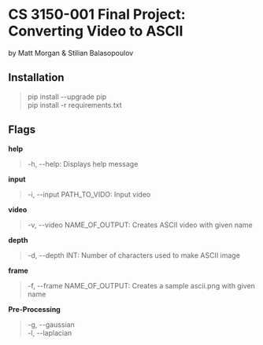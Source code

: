 # CS 3150-001 Final Project: Converting Video to ASCII
by Matt Morgan & Stilian Balasopoulov

## Installation
>pip install --upgrade pip<br>
>pip install -r requirements.txt

## Flags
**help**
>-h, --help: Displays help message

**input**
>-i, --input PATH_TO_VIDO: Input video

**video**
>-v, --video NAME_OF_OUTPUT: Creates ASCII video with given name

**depth**
>-d, --depth INT: Number of characters used to make ASCII image

**frame**
>-f, --frame NAME_OF_OUTPUT: Creates a sample ascii.png with given name

**Pre-Processing**
>-g, --gaussian<br>
>-l, --laplacian
